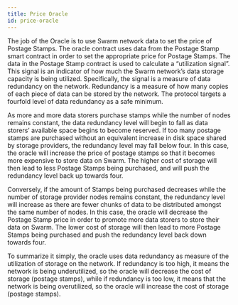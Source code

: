```yaml
---
title: Price Oracle
id: price-oracle
---
```


The job of the Oracle is to use Swarm network data to set the price of Postage Stamps. The oracle contract uses data from the Postage Stamp smart contract in order to set the appropriate price for Postage Stamps. The data in the Postage Stamp contract is used to calculate a “utilization signal”. This signal is an indicator of how much the Swarm network’s data storage capacity is being utilized. Specifically, the signal is a measure of data redundancy on the network. Redundancy is a measure of how many copies of each piece of data can be stored by the network. The protocol targets a fourfold level of data redundancy as a safe minimum. 

As more and more data storers purchase stamps while the number of nodes remains constant, the data redundancy level will begin to fall as data storers’ available space begins to become reserved. If too many postage stamps are purchased without an equivalent increase in disk space shared by storage providers, the redundancy level may fall below four. In this case, the oracle will increase the price of postage stamps so that it becomes more expensive to store data on Swarm. The higher cost of storage will then lead to less Postage Stamps being purchased, and will push the redundancy level back up towards four. 

Conversely, if the amount of Stamps being purchased decreases while the number of storage provider nodes remains constant, the redundancy level will increase as there are fewer chunks of data to be distributed amongst the same number of nodes. In this case, the oracle will decrease the Postage Stamp price in order to promote more data storers to store their data on Swarm. The lower cost of storage will then lead to more Postage Stamps being purchased and push the redundancy level back down towards four.

To summarize it simply, the oracle uses data redundancy as measure of the utilization of storage on the network. If redundancy is too high, it means the network is being underutilized, so the oracle will decrease the cost of storage (postage stamps), while if redundancy is too low, it means that the network is being overutilized, so the oracle will increase the cost of storage (postage stamps).
